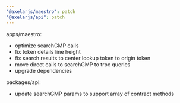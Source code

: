 ```yaml
---
"@axelarjs/maestro": patch
"@axelarjs/api": patch
---
```


apps/maestro:

- optimize searchGMP calls
- fix token details line height
- fix search results to center lookup token to origin token
- move direct calls to searchGMP to trpc queries
- upgrade dependencies

packages/api:

- update searchGMP params to support array of contract methods

